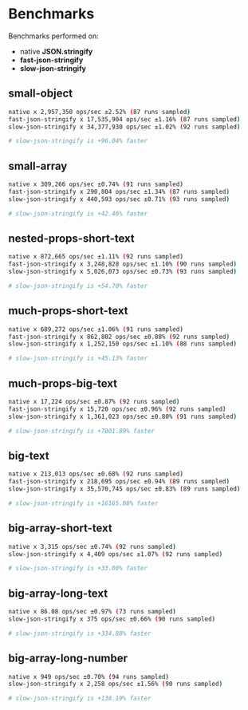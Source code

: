 
# Benchmarks

Benchmarks performed on:
- native **JSON.stringify**
- **fast-json-stringify**
- **slow-json-stringify**


## small-object 

```bash
native x 2,957,350 ops/sec ±2.52% (87 runs sampled)
fast-json-stringify x 17,535,904 ops/sec ±1.16% (87 runs sampled)
slow-json-stringify x 34,377,930 ops/sec ±1.02% (92 runs sampled)

# slow-json-stringify is +96.04% faster

```

## small-array 

```bash
native x 309,266 ops/sec ±0.74% (91 runs sampled)
fast-json-stringify x 290,804 ops/sec ±1.34% (87 runs sampled)
slow-json-stringify x 440,593 ops/sec ±0.71% (93 runs sampled)

# slow-json-stringify is +42.46% faster

```

## nested-props-short-text 

```bash
native x 872,665 ops/sec ±1.11% (92 runs sampled)
fast-json-stringify x 3,248,828 ops/sec ±1.10% (90 runs sampled)
slow-json-stringify x 5,026,073 ops/sec ±0.73% (93 runs sampled)

# slow-json-stringify is +54.70% faster

```

## much-props-short-text 

```bash
native x 689,272 ops/sec ±1.06% (91 runs sampled)
fast-json-stringify x 862,802 ops/sec ±0.88% (92 runs sampled)
slow-json-stringify x 1,252,150 ops/sec ±1.10% (88 runs sampled)

# slow-json-stringify is +45.13% faster

```

## much-props-big-text 

```bash
native x 17,224 ops/sec ±0.87% (92 runs sampled)
fast-json-stringify x 15,720 ops/sec ±0.96% (92 runs sampled)
slow-json-stringify x 1,361,023 ops/sec ±0.80% (91 runs sampled)

# slow-json-stringify is +7801.89% faster

```

## big-text 

```bash
native x 213,013 ops/sec ±0.68% (92 runs sampled)
fast-json-stringify x 218,695 ops/sec ±0.94% (89 runs sampled)
slow-json-stringify x 35,570,745 ops/sec ±0.83% (89 runs sampled)

# slow-json-stringify is +16165.08% faster

```

## big-array-short-text 

```bash
native x 3,315 ops/sec ±0.74% (92 runs sampled)
slow-json-stringify x 4,409 ops/sec ±1.07% (92 runs sampled)

# slow-json-stringify is +33.00% faster

```

## big-array-long-text 

```bash
native x 86.08 ops/sec ±0.97% (73 runs sampled)
slow-json-stringify x 375 ops/sec ±0.66% (90 runs sampled)

# slow-json-stringify is +334.88% faster

```

## big-array-long-number 

```bash
native x 949 ops/sec ±0.70% (94 runs sampled)
slow-json-stringify x 2,258 ops/sec ±1.56% (90 runs sampled)

# slow-json-stringify is +138.19% faster

```

